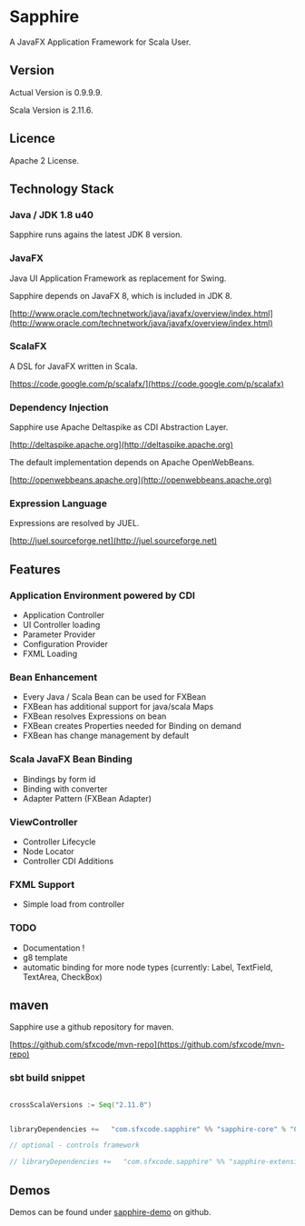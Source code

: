 # Sapphire

A JavaFX Application Framework for Scala User.

## Version

Actual Version is 0.9.9.9.

Scala Version is 2.11.6.

## Licence

Apache 2 License.

## Technology Stack

### Java / JDK 1.8 u40

Sapphire runs agains the latest JDK 8 version.

### JavaFX

Java UI Application Framework as replacement for Swing.

Sapphire depends on JavaFX 8, which is included in JDK 8.

[http://www.oracle.com/technetwork/java/javafx/overview/index.html](http://www.oracle.com/technetwork/java/javafx/overview/index.html)


### ScalaFX

A DSL for JavaFX written in Scala.

[https://code.google.com/p/scalafx/](https://code.google.com/p/scalafx)


### Dependency Injection

Sapphire use Apache Deltaspike as CDI Abstraction Layer.

[http://deltaspike.apache.org](http://deltaspike.apache.org)

The default implementation depends on Apache OpenWebBeans.

[http://openwebbeans.apache.org](http://openwebbeans.apache.org)

### Expression Language

Expressions are resolved by JUEL.

[http://juel.sourceforge.net](http://juel.sourceforge.net)

## Features

### Application Environment powered by CDI

- Application Controller
- UI Controller loading
- Parameter Provider
- Configuration Provider
- FXML Loading

### Bean Enhancement

- Every Java / Scala Bean can be used for FXBean
- FXBean has additional support for java/scala Maps
- FXBean resolves Expressions on bean
- FXBean creates Properties needed for Binding on demand
- FXBean has change management by default

### Scala JavaFX Bean Binding

- Bindings by form id
- Binding with converter
- Adapter Pattern (FXBean Adapter)

### ViewController

- Controller Lifecycle
- Node Locator
- Controller CDI Additions

### FXML Support

- Simple load from controller

### TODO

- Documentation !
- g8 template
- automatic binding for more node types (currently: Label, TextField, TextArea, CheckBox)


## maven

Sapphire use a github repository for maven.

[https://github.com/sfxcode/mvn-repo](https://github.com/sfxcode/mvn-repo)

### sbt build snippet

```scala

crossScalaVersions := Seq("2.11.0")


libraryDependencies +=   "com.sfxcode.sapphire" %% "sapphire-core" % "0.9.9"

// optional - controls framework

// libraryDependencies +=   "com.sfxcode.sapphire" %% "sapphire-extension" % "0.3.2"


```

## Demos

Demos can be found under [sapphire-demo](http://sfxcode.github.io/sapphire-demo/) on github.
